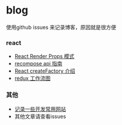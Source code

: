 # blog

使用github issues 来记录博客，原因就是很方便

### react
* [React Render Props 模式](https://github.com/monsterooo/blog/issues/17)
* [recompose api 指南](https://github.com/monsterooo/blog/issues?utf8=%E2%9C%93&q=recompose)
* [React createFactory 介绍](https://github.com/monsterooo/blog/issues/6)
* [redux 工作流图](https://github.com/uanders/react-redux-cheatsheet)

### 其他
* [记录一些开发常用网站](https://github.com/monsterooo/blog/issues/3)
* 其他文章请查看issues

